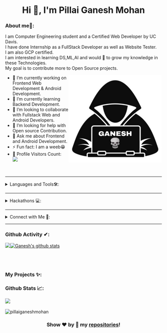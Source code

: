 <h1 align="center">Hi 👋, I'm Pillai Ganesh Mohan</h1>

### About me🧑:
I am Computer Engineering student and a Certified Web Developer by UC Davis.<br/>
I have done Internship as a FullStack Developer as well as Website Tester.<br/>
I am also GCP certified.<br/>
I am interested in learning DS,ML,AI and would 💖 to grow my knowledge in these Technologies.<br/>
My goal is to contribute more to Open Source projects.

<img align="right" alt="GIF" src="coder.jpg" width="300" height="280" />

- 🔭 I’m currently working on Frontend Web Development & Android Development.
- 🌱 I’m currently learning Backend Development.
- 👯 I’m looking to collaborate with Fullstack Web and Android Developers.
- 🤔 I’m looking for help with Open source Contribution.
- 💬 Ask me about Frontend and Android Development.
- ⚡ Fun fact: I am a weeb😁
- 🎢 Profile Visitors Count:  
![](https://visitor-badge.glitch.me/badge?page_id=pillaiganeshmohan.pillaiganeshmohan)

<br/>

---

<details>
<summary>
Languages and Tools🛠:
</summary>
  <br/>
<code><img height="20" src="https://raw.githubusercontent.com/github/explore/80688e429a7d4ef2fca1e82350fe8e3517d3494d/topics/html/html.png"></code>
<code><img height="20" src="https://raw.githubusercontent.com/github/explore/80688e429a7d4ef2fca1e82350fe8e3517d3494d/topics/css/css.png"></code>
<code><img height="20" src="https://raw.githubusercontent.com/github/explore/80688e429a7d4ef2fca1e82350fe8e3517d3494d/topics/javascript/javascript.png"></code>
<code><img height="20" src="https://raw.githubusercontent.com/github/explore/80688e429a7d4ef2fca1e82350fe8e3517d3494d/topics/android/android.png"></code>
<code><img height="20" src="https://raw.githubusercontent.com/github/explore/80688e429a7d4ef2fca1e82350fe8e3517d3494d/topics/react/react.png"></code> 
<code><img height="20" src="https://raw.githubusercontent.com/github/explore/80688e429a7d4ef2fca1e82350fe8e3517d3494d/topics/nodejs/nodejs.png"></code>
<code><img height="20" src="https://raw.githubusercontent.com/github/explore/80688e429a7d4ef2fca1e82350fe8e3517d3494d/topics/git/git.png"></code>
<code><img height="20" src="https://avatars.githubusercontent.com/u/9919?s=200&v=4"></code>
<code><img height="20" src="https://raw.githubusercontent.com/github/explore/80688e429a7d4ef2fca1e82350fe8e3517d3494d/topics/mysql/mysql.png"></code>
<code><img height="20" src="https://raw.githubusercontent.com/github/explore/80688e429a7d4ef2fca1e82350fe8e3517d3494d/topics/firebase/firebase.png"></code>
<code><img height="20" src="https://upload.wikimedia.org/wikipedia/commons/thumb/b/b2/Bootstrap_logo.svg/1024px-Bootstrap_logo.svg.png"></code>
<code><img height="20" src="https://cdn.iconscout.com/icon/free/png-512/c-programming-569564.png"></code>
<code><img height="20" src="https://e7.pngegg.com/pngimages/46/626/png-clipart-c-logo-the-c-programming-language-computer-icons-computer-programming-source-code-programming-miscellaneous-template.png"></code>
<code><img height="20" src="https://upload.wikimedia.org/wikipedia/en/d/d2/Sublime_Text_3_logo.png"></code>
<code><img height="20" src="https://banner2.cleanpng.com/20181122/krs/kisspng-java-programming-language-selenium-computer-softwa-july-2-16-halab-4-dev-5bf78387a7bb41.028192901542947719687.jpg"></code>
<code><img height="20" src="https://upload.wikimedia.org/wikipedia/commons/thumb/9/9a/Visual_Studio_Code_1.35_icon.svg/1024px-Visual_Studio_Code_1.35_icon.svg.png"></code>
</details>

---

<details>
<summary> Hackathons 💻: </summary>
  
<br/>

SIH 2020                   <br>
Def Hacks | Global 2.0     <br>
Octa Hacks 3.0             <br>
HackSRM 3.0             
UniHack                 
NextStep Hacks         
Hack With CW            
ThetaHacks I            
HoyaHacks 2021
</details>

---

<details>
<summary> Connect with Me 🤝: </summary> 

<br/>

<a href="https://t.me/pillaiganeshmohan">
  <img align="left" alt="Ganesh's Telegram" width="22px" src="https://web.telegram.org/img/logo_share.png" />
</a>

![GitHub followers](https://img.shields.io/github/followers/pillaiganeshmohan?color=%2300FF00&label=Follow&logo=Github&style=plastic)

![Twitter URL](https://img.shields.io/twitter/url?color=%23FF1493&label=Instagram&logo=Instagram&style=plastic&url=https%3A%2F%2Fwww.instagram.com%2F_i__am_lucifer%2F)
  
<a href="https://www.facebook.com/ganesh.mohan.794">
  <img align="left" alt="Ganesh's Facebook" width="22px" src="https://facebookbrand.com/wp-content/uploads/2019/04/f_logo_RGB-Hex-Blue_512.png?w=512&h=512" />
</a>

![Twitter Follow](https://img.shields.io/twitter/follow/_i__am_lucifer?color=%09%09&logo=Twitter&style=social&url=https://twitter.com/_i__am_lucifer)

<a href="https://www.linkedin.com/in/ganesh-mohan-pillai-884a75212/">
  <img align="left" alt="Ganesh's Linkdein" width="22px" src="https://cdn3.iconfinder.com/data/icons/inficons/512/linkedin.png" />
</a>

<br/>
  
</details>

---

### Github Activity ✔:

<a href="https://github.com/pillaiganeshmohan">
  <img align="left" src="https://github-readme-stats.vercel.app/api/top-langs/?username=pillaiganeshmohan&theme=algolia" />
</a>

<a href="https://github.com/pillaiganeshmohan">
 <img align="center" src="https://github-readme-stats.vercel.app/api?username=pillaiganeshmohan&show_icons=true&theme=blue-green&line_height=27" alt="Ganesh's github stats"/>
</a>

<br/>
<br/>
<br/>
<br>

### My Projects ✨:
  

### Github Stats 📈:

<p align="left"> 
  <a href="https://github.com/ryo-ma/github-profile-trophy">
  <img width=800 src="https://github-profile-trophy.vercel.app/?username=pillaiganeshmohan&column=8&theme=monokai&no-bg=true&no-frame=true"/>
</a> 
</p>

<p><img align="center" src="https://github-readme-streak-stats.herokuapp.com/?user=pillaiganeshmohan&theme=algolia" alt="pillaiganeshmohan" /></p>

<div align="center">
  

### Show ❤️ by 🌟 my [repositories](https://github.com/pillaiganeshmohan?tab=repositories)!

</div>

